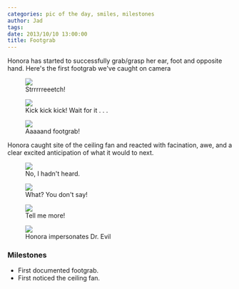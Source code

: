 ```yaml
---
categories: pic of the day, smiles, milestones
author: Jad
tags: 
date: 2013/10/10 13:00:00
title: Footgrab
---
```

Honora has started to successfully grab/grasp her ear, foot and opposite hand.  Here's the first footgrab we've caught on camera

<figure>
<img src="/img/2013/10/10/img_4462_medium.jpg" />
<figcaption>Strrrrreeetch!</figcaption>
</figure>

<figure>
<img src="/img/2013/10/10/img_4073_medium.jpg" />
<figcaption>Kick kick kick! Wait for it . . .</figcaption>
</figure>

<figure>
<img src="/img/2013/10/10/img_4097_medium.jpg" />
<figcaption>Aaaaand footgrab!</figcaption>
</figure>

Honora caught site of the ceiling fan and reacted with facination, awe,
and a clear excited anticipation of what it would to next.

<figure>
<img src="/img/2013/10/10/img_4091_medium.jpg" />
<figcaption>No, I hadn't heard.</figcaption>
</figure>


<figure>
<img src="/img/2013/10/10/img_4069_medium.jpg" />
<figcaption>What?  You don't say!</figcaption>
</figure>

<figure>
<img src="/img/2013/10/10/img_4070_medium.jpg" />
<figcaption>Tell me more!</figcaption>
</figure>

<figure>
<img src="/img/2013/10/10/img_4059_medium.jpg" />
<figcaption>Honora impersonates Dr. Evil</figcaption>
</figure>

### Milestones
* First documented footgrab.
* First noticed the ceiling fan.